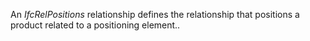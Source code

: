 ﻿An _IfcRelPositions_ relationship defines the relationship that positions a product related to a positioning element..
